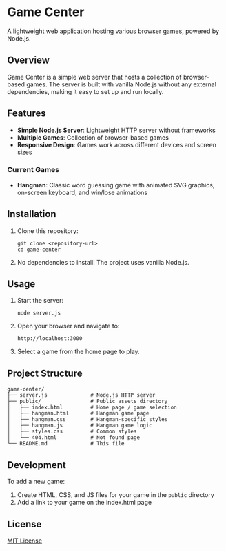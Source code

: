 # Game Center

A lightweight web application hosting various browser games, powered by Node.js.

## Overview

Game Center is a simple web server that hosts a collection of browser-based games. The server is built with vanilla Node.js without any external dependencies, making it easy to set up and run locally.

## Features

- **Simple Node.js Server**: Lightweight HTTP server without frameworks
- **Multiple Games**: Collection of browser-based games
- **Responsive Design**: Games work across different devices and screen sizes

### Current Games

- **Hangman**: Classic word guessing game with animated SVG graphics, on-screen keyboard, and win/lose animations

## Installation

1. Clone this repository:
   ```
   git clone <repository-url>
   cd game-center
   ```

2. No dependencies to install! The project uses vanilla Node.js.

## Usage

1. Start the server:
   ```
   node server.js
   ```

2. Open your browser and navigate to:
   ```
   http://localhost:3000
   ```

3. Select a game from the home page to play.

## Project Structure

```
game-center/
├── server.js              # Node.js HTTP server
├── public/                # Public assets directory
│   ├── index.html         # Home page / game selection
│   ├── hangman.html       # Hangman game page
│   ├── hangman.css        # Hangman-specific styles
│   ├── hangman.js         # Hangman game logic
│   ├── styles.css         # Common styles
│   └── 404.html           # Not found page
└── README.md              # This file
```

## Development

To add a new game:
1. Create HTML, CSS, and JS files for your game in the `public` directory
2. Add a link to your game on the index.html page

## License

[MIT License](LICENSE)